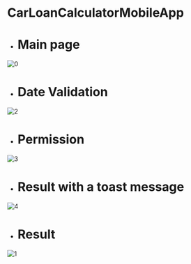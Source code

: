 # CarLoanCalculatorMobileApp

* # Main page

![0](https://user-images.githubusercontent.com/80490008/113348557-baea4680-9304-11eb-889d-1ee5415310ba.jpg)

* # Date Validation

![2](https://user-images.githubusercontent.com/80490008/113348560-bb82dd00-9304-11eb-9b6a-1ba796210849.jpg)

* # Permission

![3](https://user-images.githubusercontent.com/80490008/113348562-bb82dd00-9304-11eb-95b0-7f200044a9c2.jpg)


* # Result with a toast message

![4](https://user-images.githubusercontent.com/80490008/113348563-bb82dd00-9304-11eb-99c9-f2e08c6af2aa.jpg)

* # Result

![1](https://user-images.githubusercontent.com/80490008/113348558-bb82dd00-9304-11eb-8b7a-f64afcd7eba8.jpg)

